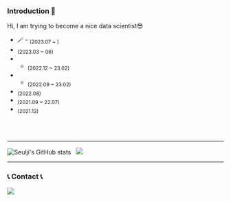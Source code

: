 <div align="left">
    
### Introduction :raised_hands:
Hi, I am trying to become a nice data scientist😎

- 🪄  -  <sub>(2023.07 ~ )</sub>
-  <sub>(2023.03 ~ 06)</sub>
-  -  <sub>(2022.12 ~ 23.02)</sub>
- -  <sub>(2022.09 ~ 23.02)</sub>
-  <sub>(2022.08)</sub>
-  <sub>(2021.09 ~ 22.07)</sub>
-  <sub>(2021.12)</sub>

<br/><br/>

---

<div align="left">

![Seulji's GitHub stats](https://github-readme-stats.vercel.app/api?username=SeuljiMoon&show_icons=true&theme=radical)  &nbsp; <img src="https://github-readme-stats.vercel.app/api/top-langs/?username=SeuljiMoon&layout=compact&theme=dark&hide=html,css,javascript"/></a> 

---

<div align="left">
    
### 📞 Contact 📞
<div style="display:flex; flex-direction:row;">
    <a href="seuljimoon98@gmail.com">
        <img src="https://img.shields.io/badge/Gmail-EA4335?style=for-the-badge&logo=Gmail&logoColor=white"> 
    </a>
</div><br>

